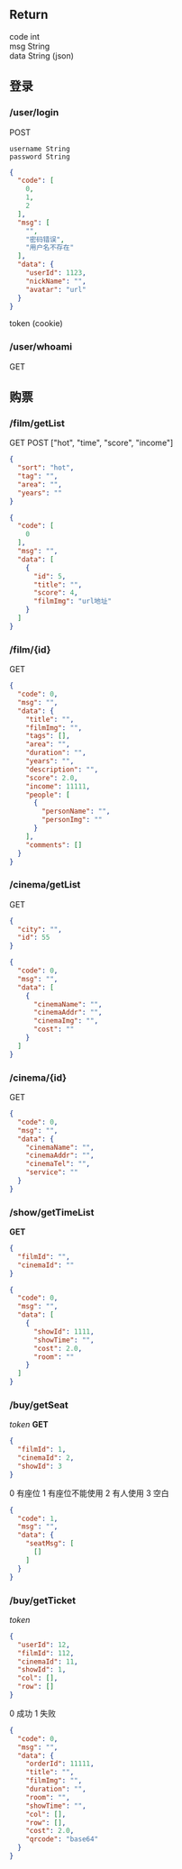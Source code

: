 ## Return

code int\
msg String \
data String (json)

## 登录

### /user/login

POST

```
username String
password String
```

```json
{
  "code": [
    0,
    1,
    2
  ],
  "msg": [
    "",
    "密码错误",
    "用户名不存在"
  ],
  "data": {
    "userId": 1123,
    "nickName": "",
    "avatar": "url"
  }
}

```

token (cookie)

### /user/whoami

GET

## 购票

### /film/getList

GET POST
["hot", "time", "score", "income"]
```json
{
  "sort": "hot",
  "tag": "",
  "area": "",
  "years": ""
}
```

```json
{
  "code": [
    0
  ],
  "msg": "",
  "data": [
    {
      "id": 5,
      "title": "",
      "score": 4,
      "filmImg": "url地址"
    }
  ]
}
```

### /film/{id}

GET

```json
{
  "code": 0,
  "msg": "",
  "data": {
    "title": "",
    "filmImg": "",
    "tags": [],
    "area": "",
    "duration": "",
    "years": "",
    "description": "",
    "score": 2.0,
    "income": 11111,
    "people": [
      {
        "personName": "",
        "personImg": ""
      }
    ],
    "comments": []
  }
}
```

### /cinema/getList

GET

```json
{
  "city": "",
  "id": 55
}
```

```json
{
  "code": 0,
  "msg": "",
  "data": [
    {
      "cinemaName": "",
      "cinemaAddr": "",
      "cinemaImg": "",
      "cost": ""
    }
  ]
}
```

### /cinema/{id}

GET

```json
{
  "code": 0,
  "msg": "",
  "data": {
    "cinemaName": "",
    "cinemaAddr": "",
    "cinemaTel": "",
    "service": ""
  }
}
```

### /show/getTimeList

**GET**

```json
{
  "filmId": "",
  "cinemaId": ""
}
```

```json
{
  "code": 0,
  "msg": "",
  "data": [
    {
      "showId": 1111,
      "showTime": "",
      "cost": 2.0,
      "room": ""
    }
  ]
}
```

### /buy/getSeat

*token*
**GET**

```json
{
  "filmId": 1,
  "cinemaId": 2,
  "showId": 3
}
```

0 有座位
1 有座位不能使用
2 有人使用
3 空白

```json
{
  "code": 1,
  "msg": "",
  "data": {
    "seatMsg": [
      []
    ]
  }
}
```

### /buy/getTicket

*token*

```json
{
  "userId": 12,
  "filmId": 112,
  "cinemaId": 11,
  "showId": 1,
  "col": [],
  "row": []
}
```

0 成功
1 失败

```json
{
  "code": 0,
  "msg": "",
  "data": {
    "orderId": 11111,
    "title": "",
    "filmImg": "",
    "duration": "",
    "room": "",
    "showTime": "",
    "col": [],
    "row": [],
    "cost": 2.0,
    "qrcode": "base64"
  }
}
```


